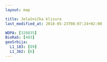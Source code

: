 ```yaml
---
layout: map

title: Jelašnička klisura
last_modified_at: 2018-05-23T08:07:24+02:00

WDPA: [328835]
BioRaS: [403]
geoSrbija:
  L1_183: [89]
  L1_362: [6]
---
```


